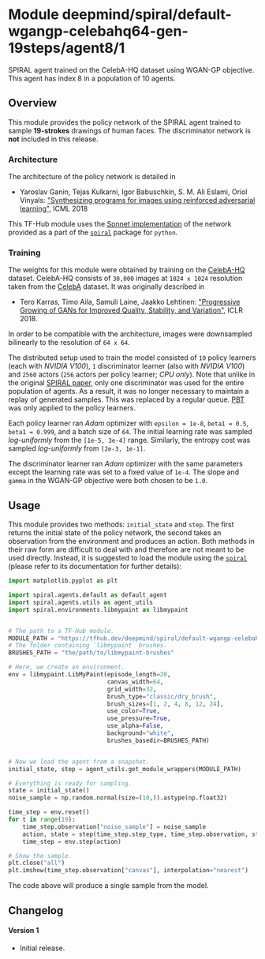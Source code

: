 # Module deepmind/spiral/default-wgangp-celebahq64-gen-19steps/agent8/1

SPIRAL agent trained on the CelebA-HQ dataset using WGAN-GP objective. This
agent has index 8 in a population of 10 agents.

<!-- dataset: CelebA HQ -->
<!-- asset-path: legacy -->
<!-- module-type: image-rnn-agent -->
<!-- network-architecture: Other -->
<!-- fine-tunable: false -->
<!-- format: hub -->


## Overview

This module provides the policy network of the SPIRAL agent trained to sample
**19-strokes** drawings of human faces. The discriminator network is **not**
included in this release.

### Architecture

The architecture of the policy network is detailed in

*   Yaroslav Ganin, Tejas Kulkarni, Igor Babuschkin, S. M. Ali Eslami, Oriol
    Vinyals:
    ["Synthesizing programs for images using reinforced adversarial learning"](http://proceedings.mlr.press/v80/ganin18a.html),
    ICML 2018

This TF-Hub module uses the [Sonnet implementation]() of the network provided as
a part of the [`spiral`](https://github.com/deepmind/spiral) package for
`python`.

### Training

The weights for this module were obtained by training on the
[CelebA-HQ](https://github.com/tkarras/progressive_growing_of_gans) dataset.
CelebA-HQ consists of `30,000` images at `1024 x 1024` resolution taken from the
[CelebA](http://mmlab.ie.cuhk.edu.hk/projects/CelebA.html) dataset. It was
originally described in

*   Tero Karras, Timo Aila, Samuli Laine, Jaakko Lehtinen: ["Progressive Growing
    of GANs for Improved Quality, Stability, and
    Variation"](https://research.nvidia.com/publication/2017-10_Progressive-Growing-of),
    ICLR 2018.

In order to be compatible with the architecture, images were downsampled
bilinearly to the resolution of `64 x 64`.

The distributed setup used to train the model consisted of `10` policy learners
(each with *NVIDIA V100*), `1` discriminator learner (also with *NVIDIA V100*)
and `2560` actors (`256` actors per policy learner; *CPU only*). Note that
unlike in the original
[SPIRAL paper](http://proceedings.mlr.press/v80/ganin18a.html), only one
discriminator was used for the entire population of agents. As a result, it was
no longer necessary to maintain a replay of generated samples. This was replaced
by a regular queue. [PBT](https://arxiv.org/abs/1711.09846) was only applied to
the policy learners.

Each policy learner ran *Adam* optimizer with `epsilon = 1e-8`, `beta1 = 0.5`,
`beta1 = 0.999`, and a batch size of `64`. The initial learning rate was sampled
*log-uniformly* from the `[1e-5, 3e-4]` range. Similarly, the entropy cost was
sampled *log-uniformly* from `[2e-3, 1e-1]`.

The discriminator learner ran *Adam* optimizer with the same parameters except
the learning rate was set to a fixed value of `1e-4`. The slope and `gamma` in
the WGAN-GP objective were both chosen to be `1.0`.

## Usage

This module provides two methods: `initial_state` and `step`. The first returns
the initial state of the policy network, the second takes an observation from
the environment and produces an action. Both methods in their raw form are
difficult to deal with and therefore are not meant to be used directly. Instead,
it is suggested to load the module using the
[`spiral`](https://github.com/deepmind/spiral) (please refer to its
documentation for further details):

```python
import matplotlib.pyplot as plt

import spiral.agents.default as default_agent
import spiral.agents.utils as agent_utils
import spiral.environments.libmypaint as libmypaint


# The path to a TF-Hub module.
MODULE_PATH = "https://tfhub.dev/deepmind/spiral/default-wgangp-celebahq64-gen-19steps/agent8/1"
# The folder containing `libmypaint` brushes.
BRUSHES_PATH = "the/path/to/libmypaint-brushes"

# Here, we create an environment.
env = libmypaint.LibMyPaint(episode_length=20,
                            canvas_width=64,
                            grid_width=32,
                            brush_type="classic/dry_brush",
                            brush_sizes=[1, 2, 4, 8, 12, 24],
                            use_color=True,
                            use_pressure=True,
                            use_alpha=False,
                            background="white",
                            brushes_basedir=BRUSHES_PATH)


# Now we load the agent from a snapshot.
initial_state, step = agent_utils.get_module_wrappers(MODULE_PATH)

# Everything is ready for sampling.
state = initial_state()
noise_sample = np.random.normal(size=(10,)).astype(np.float32)

time_step = env.reset()
for t in range(19):
    time_step.observation["noise_sample"] = noise_sample
    action, state = step(time_step.step_type, time_step.observation, state)
    time_step = env.step(action)

# Show the sample.
plt.close("all")
plt.imshow(time_step.observation["canvas"], interpolation="nearest")
```

The code above will produce a single sample from the model.

## Changelog

#### Version 1

*   Initial release.
